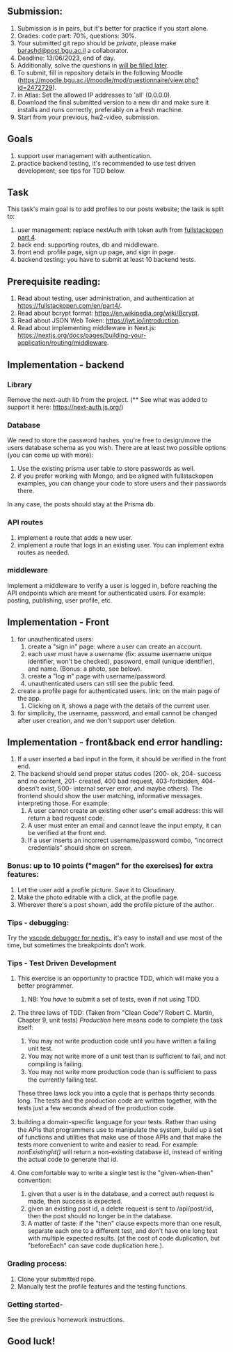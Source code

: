 ## Submission:
1. Submission is in pairs, but it's better for practice if you start alone.
2. Grades: code part: 70%, questions: 30%.
3. Your submitted git repo should be *private*, please make barashd@post.bgu.ac.il a collaborator.
5. Deadline: 13/06/2023, end of day.
6. Additionally, solve the questions in [will be filled later](https://www.notexists.bgu.ac.il/).
7. To submit, fill in repository details in the following Moodle (https://moodle.bgu.ac.il/moodle/mod/questionnaire/view.php?id=2472729).
8. in Atlas: Set the allowed IP addresses to 'all' (0.0.0.0).
9. Download the final submitted version to a new dir and make sure it installs and runs correctly, preferably on a fresh machine.
10. Start from your previous, hw2-video, submission.

## Goals
1. support user management with authentication.
2. practice backend testing, it's recommended to use test driven development; see tips for TDD below.

## Task
This task's main goal is to add profiles to our posts website; the task is split to:
1. user management: replace nextAuth with token auth from [fullstackopen part 4](https://fullstackopen.com/en/part4/user_administration).
2. back end: supporting routes, db and middleware.
3. front end: profile page, sign up page, and sign in page.
4. backend testing: you have to submit at least 10 backend tests.

## Prerequisite reading:
1. Read about testing, user administration, and authentication at https://fullstackopen.com/en/part4/.
2. Read about bcrypt format: https://en.wikipedia.org/wiki/Bcrypt.
3. Read about JSON Web Token: https://jwt.io/introduction.
4. Read about implementing middleware in Next.js: https://nextjs.org/docs/pages/building-your-application/routing/middleware.

## Implementation - backend
### Library
Remove the next-auth lib from the project. (** See what was added to support it here: https://next-auth.js.org/)

### Database
We need to store the password hashes. you're free to design/move the users database schema as you wish. There are at least two possible options (you can come up with more):
1. Use the existing prisma user table to store passwords as well.
2. if you prefer working with Mongo, and be aligned with fullstackopen examples, you can change your code to store users and their passwords there.

In any case, the posts should stay at the Prisma db.

### API routes
1. implement a route that adds a new user.
2. implement a route that logs in an existing user.
   You can implement extra routes as needed.

### middleware
Implement a middleware to verify a user is logged in, before reaching the API endpoints which are meant for authenticated users. For example: posting, publishing, user profile, etc.


## Implementation - Front
1. for unauthenticated users:
   1. create a "sign in" page: where a user can create an account.
   2. each user must have a username (fix: assume username unique identifier, won't be checked), password, email (unique identifier), and name. (Bonus: a photo, see below).
   3. create a  "log in" page with username/password.
   4. unauthenticated users can still see the public feed.
2. create a profile page for authenticated users. link: on the main page of the app.
   1. Clicking on it, shows a page with the details of the current user.
3. for simplicity, the username, password, and email cannot be changed after user creation, and we don't support user deletion.

## Implementation - front&back end error handling:
1. If a user inserted a bad input in the form, it should be verified in the front end.
2. The backend should send proper status codes (200- ok, 204- success and no content, 201- created, 400 bad request, 403-forbidden, 404- doesn't exist, 500- internal server error, and maybe others). The frontend should show the user matching, informative messages. interpreting those. For example:
   1. A user cannot create an existing other user's email address: this will return a bad request code.
   2. A user must enter an email and cannot leave the input empty, it can be verified at the front end.
   3. If a user inserts an incorrect username/password combo, "incorrect credentials" should show on screen.

### Bonus: up to 10 points ("magen" for the exercises) for extra features:
1. Let the user add a profile picture. Save it to Cloudinary.
2. Make the photo editable with a click, at the profile page.
3. Wherever there's a post shown, add the profile picture of the author.

### Tips - debugging:
Try the [vscode debugger for nextjs.](https://nextjs.org/docs/pages/building-your-application/configuring/debugging), it's easy to install and use most of the time, but sometimes the breakpoints don't work.

### Tips - Test Driven Development
1. This exercise is an opportunity to practice TDD, which will make you a better programmer.
   1. NB: You *have* to submit a set of tests, even if not using TDD.
2. The three laws of TDD: (Taken from "Clean Code"/ Robert C. Martin, Chapter 9, unit tests)
   _Production_ here means code to complete the task itself:
   1. You may not write production code until you have written a failing unit test.
   2. You may not write more of a unit test than is sufﬁcient to fail, and not compiling is failing.
   3. You may not write more production code than is sufﬁcient to pass the currently failing test.

   These three laws lock you into a cycle that is perhaps thirty seconds long. The tests and the production code are written together, with the tests just a few seconds ahead of the production code.
3. building a domain-speciﬁc language for your tests. Rather than using the APIs that programmers use to manipulate the system, build up a set of functions and utilities that make use of those APIs and that make the tests more convenient to write and easier to read. For example:
   _nonExistingId()_ will return a non-existing database id, instead of writing the actual code to generate that id.
4. One comfortable way to write a single test is the "given-when-then" convention:
   1. given that a user is in the database, and a correct auth request is made, then success is expected.
   2. given an existing post id, a delete request is sent to /api/post/:id, then the post should no longer be in the database.
   3. A matter of taste: if the "then" clause expects more than one result, separate each one to a different test, and don't have one long test with multiple expected results. (at the cost of code duplication, but "beforeEach" can save code duplication here.).


### Grading process:
1. Clone your submitted repo.
2. Manually test the profile features and the testing functions.

### Getting started-
See the previous homework instructions.

## Good luck!


